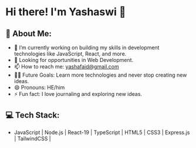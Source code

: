 # Hi there! I'm Yashaswi 👋

## 💫 About Me:
- 🔭 I’m currently working on building my skills in development technologies like JavaScript, React, and more.
- 🤔 Looking for opportunities in Web Development.
- 📫 How to reach me: yashafaid@gmail.com
- 💪🏼 Future Goals: Learn more technologies and never stop creating new ideas.
- 😄 Pronouns: HE/him
- ⚡ Fun fact: I love journaling and exploring new ideas.


## 💻 Tech Stack:
- JavaScript | Node.js | React-19 | TypeScript | HTML5 | CSS3 | Express.js | TailwindCSS |
